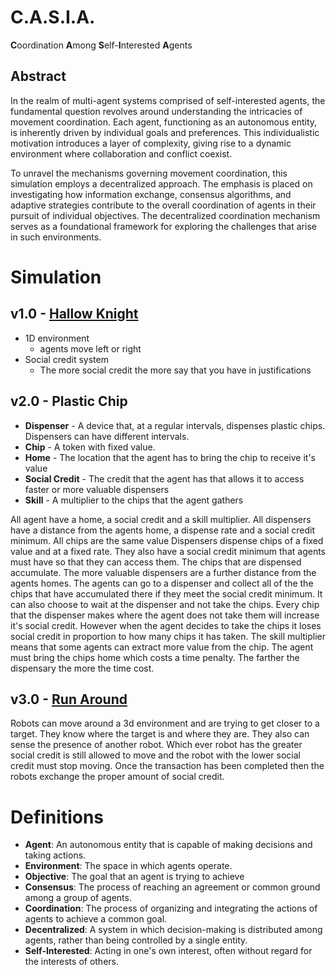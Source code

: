 # C.A.S.I.A.
**C**oordination **A**mong **S**elf-**I**nterested **A**gents

## Abstract
In the realm of multi-agent systems comprised of self-interested agents, the fundamental question revolves around understanding the intricacies of movement coordination. Each agent, functioning as an autonomous entity, is inherently driven by individual goals and preferences. This individualistic motivation introduces a layer of complexity, giving rise to a dynamic environment where collaboration and conflict coexist.

To unravel the mechanisms governing movement coordination, this simulation employs a decentralized approach. The emphasis is placed on investigating how information exchange, consensus algorithms, and adaptive strategies contribute to the overall coordination of agents in their pursuit of individual objectives. The decentralized coordination mechanism serves as a foundational framework for exploring the challenges that arise in such environments.


# Simulation
## v1.0 - [Hallow Knight](https://github.com/dj-ryan/casia/tree/hollow-knight-v1.0)
- 1D environment
    - agents move left or right
- Social credit system
    - The more social credit the more say that you have in justifications 



## v2.0 - Plastic Chip
- **Dispenser** - A device that, at a regular intervals, dispenses plastic chips. Dispensers can have different intervals.
- **Chip** - A token with fixed value.
- **Home** - The location that the agent has to bring the chip to receive it's value
- **Social Credit** - The credit that the agent has that allows it to access faster or more valuable dispensers
- **Skill** - A multiplier to the chips that the agent gathers

All agent have a home, a social credit and a skill multiplier.
All dispensers have a distance from the agents home, a dispense rate and a social credit minimum.
All chips are the same value
Dispensers dispense chips of a fixed value and at a fixed rate. They also have a social credit minimum that agents must have so that they can access them. The chips that are dispensed accumulate. The more valuable dispensers are a further distance from the agents homes. 
The agents can go to a dispenser and collect all of the the chips that have accumulated there if they meet the social credit minimum. It can also choose to wait at the dispenser and not take the chips. Every chip that the dispenser makes where the agent does not take them will increase it's social credit. However when the agent decides to take the chips it loses social credit in proportion to how many chips it has taken. The skill multiplier means that some agents can extract more value from the chip. The agent must bring the chips home which costs a time penalty. The farther the dispensary the more the time cost.

## v3.0 - [Run Around](https://github.com/dj-ryan/casia/tree/run-around-v3.0)

Robots can move around a 3d environment and are trying to get closer to a target. They know where the target is and where they are. They also can sense the presence of another robot. Which ever robot has the greater social credit is still allowed to move and the robot with the lower social credit must stop moving. Once the transaction has been completed then the robots exchange the proper amount of social credit. 

# Definitions
- **Agent**: An autonomous entity that is capable of making decisions and taking actions.
- **Environment**: The space in which agents operate.
- **Objective**: The goal that an agent is trying to achieve
- **Consensus**: The process of reaching an agreement or common ground among a group of agents.
- **Coordination**: The process of organizing and integrating the actions of agents to achieve a common goal.
- **Decentralized**: A system in which decision-making is distributed among agents, rather than being controlled by a single entity.
- **Self-Interested**: Acting in one's own interest, often without regard for the interests of others.
